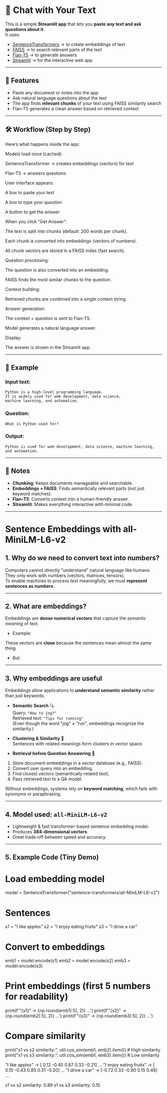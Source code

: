 # 📘 Chat with Your Text

This is a simple **Streamlit app** that lets you **paste any text and ask questions about it**.  
It uses:

- [SentenceTransformers](https://www.sbert.net/) → to create embeddings of text  
- [FAISS](https://faiss.ai/) → to search relevant parts of the text  
- [Flan-T5](https://huggingface.co/google/flan-t5-base) → to generate answers  
- [Streamlit](https://streamlit.io/) → for the interactive web app  

---

## 🚀 Features
- Paste any document or notes into the app  
- Ask natural language questions about the text  
- The app finds **relevant chunks** of your text using FAISS similarity search  
- Flan-T5 generates a clean answer based on retrieved context  

---

## 🛠️ Workflow (Step by Step)

Here’s what happens inside the app:

Models load once (cached):

SentenceTransformer → creates embeddings (vectors) for text

Flan-T5 → answers questions

User interface appears:

A box to paste your text

A box to type your question

A button to get the answer

When you click "Get Answer":

The text is split into chunks (default: 200 words per chunk).

Each chunk is converted into embeddings (vectors of numbers).

All chunk vectors are stored in a FAISS index (fast search).

Question processing:

The question is also converted into an embedding.

FAISS finds the most similar chunks to the question.

Context building:

Retrieved chunks are combined into a single context string.

Answer generation:

The context + question is sent to Flan-T5.

Model generates a natural language answer.

Display:

The answer is shown in the Streamlit app.

---

## 🔁 Example

### Input text:
```
Python is a high-level programming language. 
It is widely used for web development, data science, 
machine learning, and automation.
```

### Question:
```
What is Python used for?
```

### Output:
```
Python is used for web development, data science, machine learning, and automation.
```

---


## 📌 Notes
- **Chunking**: Keeps documents manageable and searchable.  
- **Embeddings + FAISS**: Finds semantically relevant parts (not just keyword matches).  
- **Flan-T5**: Converts context into a human-friendly answer.  
- **Streamlit**: Makes everything interactive with minimal code.  

---

# Sentence Embeddings with all-MiniLM-L6-v2

## 1. Why do we need to convert text into numbers?
Computers cannot directly "understand" natural language like humans.  
They only work with numbers (vectors, matrices, tensors).  
To enable machines to process text meaningfully, we must **represent sentences as numbers**.

---

## 2. What are embeddings?
Embeddings are **dense numerical vectors** that capture the *semantic meaning* of text.  

- Example:

These vectors are **close** because the sentences mean almost the same thing.

- But:
---

## 3. Why embeddings are useful
Embeddings allow applications to **understand semantic similarity** rather than just keywords.

- **Semantic Search** 🔍  
Query: `"How to jog?"`  
Retrieved text: `"Tips for running"`  
(Even though the word "jog" ≠ "run", embeddings recognize the similarity.)

- **Clustering & Similarity** 🤝  
Sentences with related meanings form clusters in vector space.

- **Retrieval before Question Answering** 🧠  
1. Store document embeddings in a vector database (e.g., FAISS).  
2. Convert user query into an embedding.  
3. Find closest vectors (semantically related text).  
4. Pass retrieved text to a QA model.  

Without embeddings, systems rely on **keyword matching**, which fails with synonyms or paraphrasing.

---

## 4. Model used: `all-MiniLM-L6-v2`
- Lightweight & fast transformer-based sentence embedding model.  
- Produces **384-dimensional vectors**.  
- Great trade-off between speed and accuracy.

---

## 5. Example Code (Tiny Demo)

# Load embedding model
model = SentenceTransformer("sentence-transformers/all-MiniLM-L6-v2")

# Sentences
s1 = "I like apples"
s2 = "I enjoy eating fruits"
s3 = "I drive a car"

# Convert to embeddings
emb1 = model.encode(s1)
emb2 = model.encode(s2)
emb3 = model.encode(s3)

# Print embeddings (first 5 numbers for readability)
print(f'"{s1}" → {np.round(emb1[:5], 2)} ...')
print(f'"{s2}" → {np.round(emb2[:5], 2)} ...')
print(f'"{s3}" → {np.round(emb3[:5], 2)} ...')

# Compare similarity
print("s1 vs s2 similarity:", util.cos_sim(emb1, emb2).item())  # High similarity
print("s1 vs s3 similarity:", util.cos_sim(emb1, emb3).item())  # Low similarity

"I like apples" → [ 0.12 -0.45  0.87  0.33 -0.21] ...
"I enjoy eating fruits" → [ 0.10 -0.43  0.85  0.31 -0.20] ...
"I drive a car" → [-0.72  0.33 -0.90  0.15  0.48] ...

s1 vs s2 similarity: 0.89
s1 vs s3 similarity: 0.15

